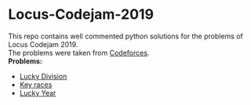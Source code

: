 # Locus-Codejam-2019
This repo contains well commented python solutions for the problems of Locus Codejam 2019.</br>
The problems were taken from [Codeforces](https://codeforces.com).</br>
**Problems:**
  *  [Lucky Division](http://codeforces.com/problemset/problem/122/A)
  *  [Key races](http://codeforces.com/problemset/problem/835/A)
  *  [Lucky Year](http://codeforces.com/problemset/problem/808/A)
